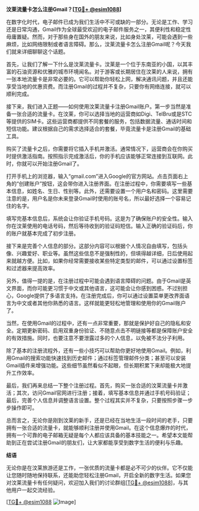 **汶莱流量卡怎么注册Gmail？[[TG💪+ @esim1088](https://t.me/s/esim1088)]**

在数字化时代，电子邮件已成为我们生活中不可或缺的一部分。无论是工作、学习还是日常沟通，Gmail作为全球最受欢迎的电子邮件服务之一，其便利性和稳定性毋庸置疑。然而，对于那些身在国外的朋友来说，比如身处汶莱，可能会遇到一些麻烦，比如网络限制或者语言障碍。那么，汶莱流量卡怎么注册Gmail呢？今天我们就来详细聊聊这个话题。

首先，让我们了解一下什么是汶莱流量卡。汶莱是一个位于东南亚的小国，以其丰富的石油资源和优雅的城市环境闻名。对于游客或长期居住在汶莱的人来说，拥有一张本地流量卡是非常必要的。它可以帮助你轻松上网，解决通讯问题，并且还能享受当地的优惠资费。而注册Gmail的过程并不复杂，只要你有网络连接，就可以顺利完成。

接下来，我们进入正题——如何使用汶莱流量卡注册Gmail账户。第一步当然是准备一张合适的流量卡。在汶莱，你可以选择当地的运营商如Digi、TelBru或是STC等提供的SIM卡。这些运营商都提供不同套餐的服务，包括数据流量、通话时间和短信功能。建议根据自己的需求选择适合的套餐，毕竟流量卡是注册Gmail的基础工具。

购买了流量卡之后，你需要将它插入手机并激活。通常情况下，运营商会在你购买时提供激活指南。按照指示完成激活后，你的手机应该能够正常连接到互联网。此时，你就可以开始注册Gmail了。

打开手机上的浏览器，输入“gmail.com”进入Google的官方网站。点击页面右上角的“创建账户”按钮，这会带你进入注册界面。在注册过程中，你需要填写一些基本信息，如姓名、生日、性别等。此外，还需要设置一个用户名和密码。这里需要注意的是，用户名是你未来登录Gmail时使用的账号名，所以最好选择一个容易记住的名字。

填写完基本信息后，系统会让你验证手机号码。这是为了确保账户的安全性。输入你在汶莱使用的电话号码，然后等待收到的验证码短信。输入正确的验证码后，你的账户就基本完成了初步注册。

接下来是完善个人信息的部分。这部分内容可以根据个人情况自由填写，包括头像、兴趣爱好、职业等。虽然这些信息不是强制性的，但填得越详细，日后使用起来就越方便。比如，如果你经常需要接收某些特定类型的邮件，可以通过设置标签和过滤器来提高效率。

另外，值得一提的是，在注册过程中可能会遇到语言障碍的问题。由于Gmail是英文界面，而你可能更习惯于中文或其他语言，这可能会让你感到困惑。不过别担心，Google提供了多语言支持。在注册完成后，你可以通过设置菜单更改界面语言为中文或者其他你熟悉的语言。这样就能更轻松地管理和使用你的Gmail账户了。

当然，在使用Gmail的过程中，还有一点非常重要，那就是保护好自己的隐私和安全。定期更新密码、启用双重身份验证、不随意点击不明链接等都是保障账户安全的有效措施。同时，也要注意不要泄露过多的个人信息，以免被不法分子利用。

除了基本的注册流程外，还有一些小技巧可以帮助你更好地使用Gmail。例如，利用Gmail的搜索功能快速找到历史邮件；通过标签管理邮件分类；甚至可以安装Gmail插件来增强功能。这些细节虽然看似不起眼，但长期积累下来却能极大地提升工作效率。

最后，我们再来总结一下整个注册过程。首先，购买一张合适的汶莱流量卡并激活；其次，访问Gmail官网进行注册；接着，填写基本信息并通过手机号码验证；最后，完善个人信息并调整语言设置。整个过程其实并不复杂，只要按照步骤一步步操作即可。

总而言之，无论你是刚到汶莱的新手，还是已经在当地生活一段时间的老手，只要拥有一张合适的流量卡，就能够顺利注册并使用Gmail。在这个信息爆炸的时代，拥有一个可靠的电子邮箱无疑是每个人都应该具备的基本技能之一。希望本文能帮助到正在尝试注册Gmail的朋友们，让大家都能享受到数字生活的便利与乐趣。

**结语**

无论你是在汶莱旅游还是工作，一张优质的流量卡都是必不可少的伙伴。它不仅能让您随时随地保持联系，还能助您轻松注册Gmail，开启全新的数字生活。如果您对汶莱流量卡有任何疑问，欢迎加入我们的讨论群组[[TG💪+ @esim1088](https://t.me/s/esim1088)]，与其他用户一起交流经验。

[[TG💪+ @esim1088](https://t.me/s/esim1088) ![Image](https://i.postimg.cc/4NQfJmqS/Snipaste-2025-05-13-00-14-12.png)]